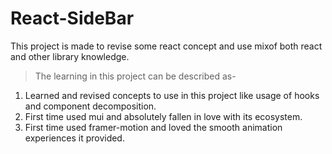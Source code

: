 # React-SideBar
This project is made to revise some react concept and use mixof both react and other library knowledge.

>The learning in this project can be described as-
1. Learned and revised concepts to use in this project like usage of hooks and component decomposition.
2. First time used mui and absolutely fallen in love with its ecosystem.
3. First time used framer-motion and loved the smooth animation experiences it provided.
